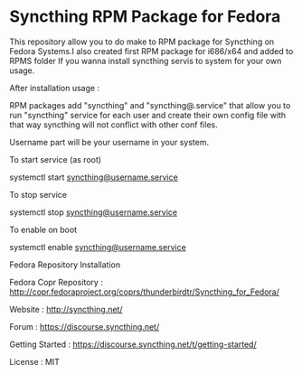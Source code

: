 Syncthing RPM Package for Fedora
=============

This repository allow you to do make to RPM package for Syncthing on Fedora Systems.I also created first RPM package for i686/x64 and added to RPMS folder If you wanna install syncthing servis to system for your own usage. 

After installation usage : 

RPM packages add "syncthing" and "syncthing@.service" that allow you to run "syncthing" service for each user and create their own config file with that way syncthing will not conflict with other conf files.

Username part will be your username in your system.

To start service (as root)

systemctl start syncthing@username.service

To stop service

systemctl stop syncthing@username.service

To enable on boot

systemctl enable syncthing@username.service


Fedora Repository Installation


Fedora Copr Repository : http://copr.fedoraproject.org/coprs/thunderbirdtr/Syncthing_for_Fedora/


Website : http://syncthing.net/

Forum : https://discourse.syncthing.net/

Getting Started : https://discourse.syncthing.net/t/getting-started/

License : MIT

